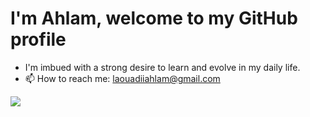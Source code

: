 # I'm Ahlam, welcome to my GitHub profile #

 * <div display="flex">I'm imbued with a strong desire to learn and evolve in my daily life.    
 * 📫 How to reach me: laouadiiahlam@gmail.com </div>
 <img src="https://github.com/ahlam-laouadi/ahlam-laouadi/assets/124285240/2a0d65af-6748-4e11-9090-9e2f66a9c02f"/>
